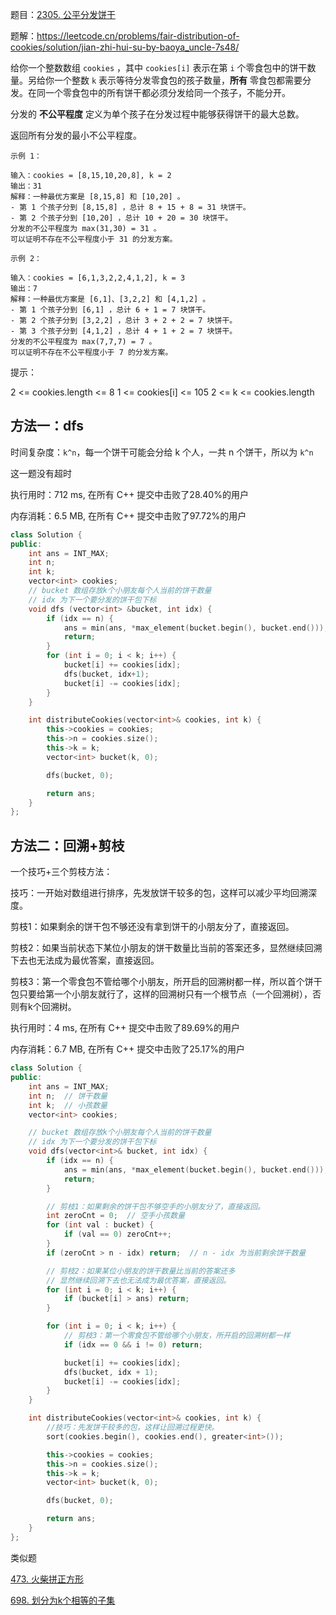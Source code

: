 题目：[2305. 公平分发饼干](https://leetcode.cn/problems/fair-distribution-of-cookies/)

题解：https://leetcode.cn/problems/fair-distribution-of-cookies/solution/jian-zhi-hui-su-by-baoya_uncle-7s48/

给你一个整数数组 `cookies` ，其中 `cookies[i]` 表示在第 `i` 个零食包中的饼干数量。另给你一个整数 `k` 表示等待分发零食包的孩子数量，**所有** 零食包都需要分发。在同一个零食包中的所有饼干都必须分发给同一个孩子，不能分开。

分发的 **不公平程度** 定义为单个孩子在分发过程中能够获得饼干的最大总数。

返回所有分发的最小不公平程度。

```
示例 1：

输入：cookies = [8,15,10,20,8], k = 2
输出：31
解释：一种最优方案是 [8,15,8] 和 [10,20] 。
- 第 1 个孩子分到 [8,15,8] ，总计 8 + 15 + 8 = 31 块饼干。
- 第 2 个孩子分到 [10,20] ，总计 10 + 20 = 30 块饼干。
分发的不公平程度为 max(31,30) = 31 。
可以证明不存在不公平程度小于 31 的分发方案。

示例 2：

输入：cookies = [6,1,3,2,2,4,1,2], k = 3
输出：7
解释：一种最优方案是 [6,1]、[3,2,2] 和 [4,1,2] 。
- 第 1 个孩子分到 [6,1] ，总计 6 + 1 = 7 块饼干。 
- 第 2 个孩子分到 [3,2,2] ，总计 3 + 2 + 2 = 7 块饼干。
- 第 3 个孩子分到 [4,1,2] ，总计 4 + 1 + 2 = 7 块饼干。
分发的不公平程度为 max(7,7,7) = 7 。
可以证明不存在不公平程度小于 7 的分发方案。

```

 

提示：

2 <= cookies.length <= 8
1 <= cookies[i] <= 105
2 <= k <= cookies.length



## 方法一：dfs

时间复杂度：`k^n`，每一个饼干可能会分给 k 个人，一共 n 个饼干，所以为 `k^n`

这一题没有超时

执行用时：712 ms, 在所有 C++ 提交中击败了28.40%的用户

内存消耗：6.5 MB, 在所有 C++ 提交中击败了97.72%的用户

```cpp
class Solution {
public:
    int ans = INT_MAX;
    int n;
    int k;
    vector<int> cookies;
    // bucket 数组存放k个小朋友每个人当前的饼干数量
    // idx 为下一个要分发的饼干包下标
    void dfs (vector<int> &bucket, int idx) {
        if (idx == n) {
            ans = min(ans, *max_element(bucket.begin(), bucket.end()));
            return;
        }
        for (int i = 0; i < k; i++) {
            bucket[i] += cookies[idx];
            dfs(bucket, idx+1);
            bucket[i] -= cookies[idx];
        }
    }

    int distributeCookies(vector<int>& cookies, int k) {
        this->cookies = cookies;
        this->n = cookies.size();
        this->k = k;
        vector<int> bucket(k, 0);

        dfs(bucket, 0);

        return ans;
    }
};
```

## 方法二：回溯+剪枝

一个技巧+三个剪枝方法：

技巧：一开始对数组进行排序，先发放饼干较多的包，这样可以减少平均回溯深度。

剪枝1：如果剩余的饼干包不够还没有拿到饼干的小朋友分了，直接返回。

剪枝2：如果当前状态下某位小朋友的饼干数量比当前的答案还多，显然继续回溯下去也无法成为最优答案，直接返回。

剪枝3：第一个零食包不管给哪个小朋友，所开启的回溯树都一样，所以首个饼干包只要给第一个小朋友就行了，这样的回溯树只有一个根节点（一个回溯树），否则有k个回溯树。

执行用时：4 ms, 在所有 C++ 提交中击败了89.69%的用户

内存消耗：6.7 MB, 在所有 C++ 提交中击败了25.17%的用户

```cpp
class Solution {
public:
    int ans = INT_MAX;
    int n;  // 饼干数量
    int k;  // 小孩数量
    vector<int> cookies;

    // bucket 数组存放k个小朋友每个人当前的饼干数量
    // idx 为下一个要分发的饼干包下标
    void dfs(vector<int>& bucket, int idx) {
        if (idx == n) {
            ans = min(ans, *max_element(bucket.begin(), bucket.end()));
            return;
        }

        // 剪枝1：如果剩余的饼干包不够空手的小朋友分了，直接返回。
        int zeroCnt = 0;  // 空手小孩数量
        for (int val : bucket) {
            if (val == 0) zeroCnt++;
        }
        if (zeroCnt > n - idx) return;  // n - idx 为当前剩余饼干数量

        // 剪枝2：如果某位小朋友的饼干数量比当前的答案还多
        // 显然继续回溯下去也无法成为最优答案，直接返回。
        for (int i = 0; i < k; i++) {
            if (bucket[i] > ans) return;
        }

        for (int i = 0; i < k; i++) {
            // 剪枝3：第一个零食包不管给哪个小朋友，所开启的回溯树都一样
            if (idx == 0 && i != 0) return;

            bucket[i] += cookies[idx];
            dfs(bucket, idx + 1);
            bucket[i] -= cookies[idx];
        }
    }

    int distributeCookies(vector<int>& cookies, int k) {
        //技巧：先发饼干较多的包，这样让回溯过程更快。
        sort(cookies.begin(), cookies.end(), greater<int>());

        this->cookies = cookies;
        this->n = cookies.size();
        this->k = k;
        vector<int> bucket(k, 0);

        dfs(bucket, 0);

        return ans;
    }
};
```



类似题

[473. 火柴拼正方形](https://leetcode.cn/problems/matchsticks-to-square/)

[698. 划分为k个相等的子集](https://leetcode.cn/problems/partition-to-k-equal-sum-subsets/)